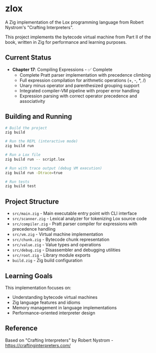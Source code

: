 # zlox

A Zig implementation of the Lox programming language from Robert Nystrom's "Crafting Interpreters".

This project implements the bytecode virtual machine from Part II of the book, written in Zig for performance and learning purposes.

## Current Status

- **Chapter 17**: Compiling Expressions - ✅ Complete
  - Complete Pratt parser implementation with precedence climbing
  - Full expression compilation for arithmetic operations (+, -, *, /)
  - Unary minus operator and parenthesized grouping support
  - Integrated compiler-VM pipeline with proper error handling
  - Expression parsing with correct operator precedence and associativity

## Building and Running

```bash
# Build the project
zig build

# Run the REPL (interactive mode)
zig build run

# Run a Lox file
zig build run -- script.lox

# Run with trace output (debug VM execution)
zig build run -Dtrace=true

# Run tests
zig build test
```

## Project Structure

- `src/main.zig` - Main executable entry point with CLI interface
- `src/scanner.zig` - Lexical analyzer for tokenizing Lox source code
- `src/compiler.zig` - Pratt parser compiler for expressions with precedence handling
- `src/vm.zig` - Virtual machine implementation
- `src/chunk.zig` - Bytecode chunk representation
- `src/value.zig` - Value types and operations
- `src/debug.zig` - Disassembler and debugging utilities
- `src/root.zig` - Library module exports
- `build.zig` - Zig build configuration

## Learning Goals

This implementation focuses on:
- Understanding bytecode virtual machines
- Zig language features and idioms
- Memory management in language implementations
- Performance-oriented interpreter design

## Reference

Based on "Crafting Interpreters" by Robert Nystrom - https://craftinginterpreters.com/